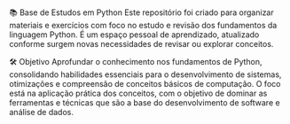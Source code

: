 📚 Base de Estudos em Python
Este repositório foi criado para organizar materiais e exercícios com foco no estudo e revisão dos fundamentos da linguagem Python. É um espaço pessoal de aprendizado, atualizado conforme surgem novas necessidades de revisar ou explorar conceitos.

🛠️ Objetivo
Aprofundar o conhecimento nos fundamentos de Python, consolidando habilidades essenciais para o desenvolvimento de sistemas, otimizações e compreensão de conceitos básicos de computação. O foco está na aplicação prática dos conceitos, com o objetivo de dominar as ferramentas e técnicas que são a base do desenvolvimento de software e análise de dados.
